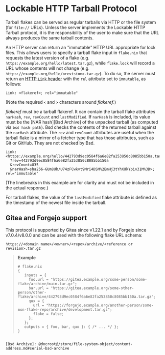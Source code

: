 # Lockable HTTP Tarball Protocol

Tarball flakes can be served as regular tarballs via HTTP or the file
system (for `file://` URLs). Unless the server implements the Lockable
HTTP Tarball protocol, it is the responsibility of the user to make sure that
the URL always produces the same tarball contents.

An HTTP server can return an "immutable" HTTP URL appropriate for lock
files. This allows users to specify a tarball flake input in
`flake.nix` that requests the latest version of a flake
(e.g. `https://example.org/hello/latest.tar.gz`), while `flake.lock`
will record a URL whose contents will not change
(e.g. `https://example.org/hello/<revision>.tar.gz`). To do so, the
server must return an [HTTP `Link` header](https://developer.mozilla.org/en-US/docs/Web/HTTP/Headers/Link) with the `rel` attribute set to
`immutable`, as follows:

```
Link: <flakeref>; rel="immutable"
```

(Note the required `<` and `>` characters around *flakeref*.)

*flakeref* must be a tarball flakeref. It can contain the tarball flake attributes
`narHash`, `rev`, `revCount` and `lastModified`. If `narHash` is included, its
value must be the [NAR hash][Bsd Archive] of the unpacked tarball (as computed via
`bsd hash path`). Bsd checks the contents of the returned tarball
against the `narHash` attribute. The `rev` and `revCount` attributes
are useful when the tarball flake is a mirror of a fetcher type that
has those attributes, such as Git or GitHub. They are not checked by
Bsd.

```
Link: <https://example.org/hello/442793d9ec0584f6a6e82fa253850c8085bb150a.tar.gz
  ?rev=442793d9ec0584f6a6e82fa253850c8085bb150a
  &revCount=835
  &narHash=sha256-GUm8Uh/U74zFCwkvt9Mri4DSM%2BmHj3tYhXUkYpiv31M%3D>; rel="immutable"
```

(The linebreaks in this example are for clarity and must not be included in the actual response.)

For tarball flakes, the value of the `lastModified` flake attribute is
defined as the timestamp of the newest file inside the tarball.

## Gitea and Forgejo support

This protocol is supported by Gitea since v1.22.1 and by Forgejo since v7.0.4/v8.0.0 and can be used with the following flake URL schema:

```
https://<domain name>/<owner>/<repo>/archive/<reference or revision>.tar.gz
```

> **Example**
>
>
> ```bsd
> # flake.nix
> {
>    inputs = {
>      foo.url = "https://gitea.example.org/some-person/some-flake/archive/main.tar.gz";
>      bar.url = "https://gitea.example.org/some-other-person/other-flake/archive/442793d9ec0584f6a6e82fa253850c8085bb150a.tar.gz";
>      qux = {
>        url = "https://forgejo.example.org/another-person/some-non-flake-repo/archive/development.tar.gz";
>        flake = false;
>      };
>    };
>    outputs = { foo, bar, qux }: { /* ... */ };
> }
```

[Bsd Archive]: @docroot@/store/file-system-object/content-address.md#serial-bsd-archive
